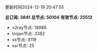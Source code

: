 更新时间2024-12-19 20:47:55

**总订阅: 3841**
**总节点: 50104**
**有效节点: 25512**
- v2ray节点: 18986
- trojan节点: 3382
- ss节点: 3119
- ssr节点: 25
